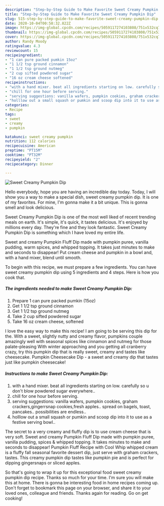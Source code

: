 ```yaml
---
description: "Step-by-Step Guide to Make Favorite Sweet Creamy Pumpkin Dip"
title: "Step-by-Step Guide to Make Favorite Sweet Creamy Pumpkin Dip"
slug: 515-step-by-step-guide-to-make-favorite-sweet-creamy-pumpkin-dip
date: 2020-10-04T00:58:32.822Z
image: https://img-global.cpcdn.com/recipes/5059117274103808/751x532cq70/sweet-creamy-pumpkin-dip-recipe-main-photo.jpg
thumbnail: https://img-global.cpcdn.com/recipes/5059117274103808/751x532cq70/sweet-creamy-pumpkin-dip-recipe-main-photo.jpg
cover: https://img-global.cpcdn.com/recipes/5059117274103808/751x532cq70/sweet-creamy-pumpkin-dip-recipe-main-photo.jpg
author: Randy Moody
ratingvalue: 4.3
reviewcount: 15
recipeingredient:
- "1 can pure packed pumkin 15oz"
- "1 1/2 tsp ground cinnamon"
- "1 1/2 tsp ground nutmeg"
- "2 cup sifted powdered sugar"
- "16 oz cream cheese softened"
recipeinstructions:
- "with a hand mixer. beat all ingredients starting on low. carefully so u don&#39;t blow powdered sugar everywhere.."
- "chill for one hour before serving."
- "serving suggestions: vanilla wafers, pumpkin cookies, graham crackers,gingerrsnap cookies,fresh apples..  spread on bagels, toast, pancakes.. possibilities are endless.."
- "holllow out a small squash or pumkin and scoop dip into it to use as a festive serving bowl.."
categories:
- Recipe
tags:
- sweet
- creamy
- pumpkin

katakunci: sweet creamy pumpkin 
nutrition: 112 calories
recipecuisine: American
preptime: "PT15M"
cooktime: "PT32M"
recipeyield: "2"
recipecategory: Dinner

---
```



![Sweet Creamy Pumpkin Dip](https://img-global.cpcdn.com/recipes/5059117274103808/751x532cq70/sweet-creamy-pumpkin-dip-recipe-main-photo.jpg)

Hello everybody, hope you are having an incredible day today. Today, I will show you a way to make a special dish, sweet creamy pumpkin dip. It is one of my favorites. For mine, I'm gonna make it a bit unique. This is gonna smell and look delicious.

Sweet Creamy Pumpkin Dip is one of the most well liked of recent trending meals on earth. It's simple, it's quick, it tastes delicious. It's enjoyed by millions every day. They're fine and they look fantastic. Sweet Creamy Pumpkin Dip is something which I have loved my entire life.

Sweet and creamy Pumpkin Fluff Dip made with pumpkin puree, vanilla pudding, warm spices, and whipped topping. It takes just minutes to make and seconds to disappear! Put cream cheese and pumpkin in a bowl and, with a hand mixer, blend until smooth.


To begin with this recipe, we must prepare a few ingredients. You can have sweet creamy pumpkin dip using 5 ingredients and 4 steps. Here is how you cook that.

<!--inarticleads1-->

##### The ingredients needed to make Sweet Creamy Pumpkin Dip:

1. Prepare 1 can pure packed pumkin (15oz)
1. Get 1 1/2 tsp ground cinnamon
1. Get 1 1/2 tsp ground nutmeg
1. Take 2 cup sifted powdered sugar
1. Take 16 oz cream cheese, softened


I love the easy way to make this recipe! I am going to be serving this dip for the. With a sweet, slightly nutty and creamy flavor, pumpkins couple amazingly well with seasonal spices like cinnamon and nutmeg for those palate-pleasing With winter approaching and you getting all cranberry crazy, try this pumpkin dip that is really sweet, creamy and tastes like cheesecake. Pumpkin Cheesecake Dip - a sweet and creamy dip that tastes just like pumpkin cheesecake! 

<!--inarticleads2-->

##### Instructions to make Sweet Creamy Pumpkin Dip:

1. with a hand mixer. beat all ingredients starting on low. carefully so u don&#39;t blow powdered sugar everywhere..
1. chill for one hour before serving.
1. serving suggestions: vanilla wafers, pumpkin cookies, graham crackers,gingerrsnap cookies,fresh apples..  spread on bagels, toast, pancakes.. possibilities are endless..
1. holllow out a small squash or pumkin and scoop dip into it to use as a festive serving bowl..


The secret to a very creamy and fluffy dip is to use cream cheese that is very soft. Sweet and creamy Pumpkin Fluff Dip made with pumpkin puree, vanilla pudding, spices &amp; whipped topping. It takes minutes to make and seconds to disappear! Pumpkin Fluff Recipe with Cool Whip whipped cream is a fluffy fall seasonal favorite dessert dip, just serve with graham crackers, tastes. This creamy pumpkin dip tastes like pumpkin pie and is perfect for dipping gingersnaps or sliced apples. 

So that's going to wrap it up for this exceptional food sweet creamy pumpkin dip recipe. Thanks so much for your time. I'm sure you will make this at home. There is gonna be interesting food in home recipes coming up. Don't forget to bookmark this page on your browser, and share it to your loved ones, colleague and friends. Thanks again for reading. Go on get cooking!
